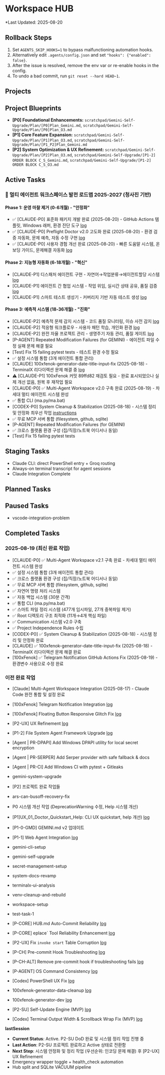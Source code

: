 ﻿# Workspace HUB

\*Last Updated: 2025-08-20

## Rollback Steps

1. Set `AGENTS_SKIP_HOOKS=1` to bypass malfunctioning automation hooks.
2. Alternatively edit `.agents/config.json` and set `"hooks": {"enabled": false}`.
3. After the issue is resolved, remove the env var or re-enable hooks in the config.
4. To undo a bad commit, run `git reset --hard HEAD~1`.

## Projects

## Project Blueprints

- **[P0] Foundational Enhancements:** `scratchpad/Gemini-Self-Upgrade/Plan/[P0]Plan_Gemini.md`, `scratchpad/Gemini-Self-Upgrade/Plan/[P0]Plan_O3.md`
- **[P1] Core Feature Expansion:** `scratchpad/Gemini-Self-Upgrade/Plan/[P1]Plan_O3.md`, `scratchpad/Gemini-Self-Upgrade/Plan/[P1_P2]Plan_Gemini.md`
- **[P2] System Optimization & UX Refinement:** `scratchpad/Gemini-Self-Upgrade/Plan/[P2]Plan_O3.md`, `scratchpad/Gemini-Self-Upgrade/[P1-2] ORDER BLOCK C_S_Gemini.md`, `scratchpad/Gemini-Self-Upgrade/[P1-2] ORDER BLOCK C_S_O3.md`

## Active Tasks

### 🚀 멀티 에이전트 워크스페이스 발전 로드맵 2025-2027 (청사진 기반)

#### Phase 1: 운영 마찰 제거 (0-6개월) - "안정화"
- ✅ [CLAUDE-P0] 표준화 패키지 개발 완료 (2025-08-20) - GitHub Actions 템플릿, Windows 래퍼, 환경 진단 도구 [log](docs/tasks/phase1-standardization-package/log.md)
- ✅ [CLAUDE-P0] Preflight Doctor v2.0 고도화 완료 (2025-08-20) - 환경 검증 자동화, 문제 예측, 자동 수정 구현 [log](docs/tasks/phase1-preflight-doctor-v2/log.md)
- ✅ [CLAUDE-P0] 사용자 경험 개선 완료 (2025-08-20) - 빠른 도움말 시스템, 온보딩 가이드, 문제해결 자동화 [log](docs/tasks/phase1-user-experience/log.md)

#### Phase 2: 지능형 자동화 (6-18개월) - "혁신"
- [CLAUDE-P1] 디스패처 에이전트 구현 - 자연어→작업분류→에이전트할당 시스템 [log](docs/tasks/phase2-dispatcher-agent/log.md)
- [CLAUDE-P1] 에이전트 간 협업 시스템 - 작업 위임, 실시간 상태 공유, 품질 검증 [log](docs/tasks/phase2-agent-collaboration/log.md)
- [CLAUDE-P1] 스마트 테스트 생성기 - 커버리지 기반 자동 테스트 생성 [log](docs/tasks/phase2-smart-test-generator/log.md)

#### Phase 3: 예측적 시스템 (18-36개월) - "진화"
- [CLAUDE-P2] 예측적 문제 감지 시스템 - 코드 품질 모니터링, 이슈 사전 감지 [log](docs/tasks/phase3-predictive-monitoring/log.md)
- [CLAUDE-P2] 적응형 워크플로우 - 사용자 패턴 학습, 개인화 환경 [log](docs/tasks/phase3-adaptive-workflow/log.md)
- [CLAUDE-P2] 완전 자율 프로젝트 관리 - 생명주기 자동 관리, 품질 게이트 [log](docs/tasks/phase3-autonomous-pm/log.md)
- [P-AGENT] Repeated Modification Failures (for GEMINI) - 에이전트 파일 수정 실패 문제 해결 필요
- [Test] Fix 15 failing pytest tests - 테스트 환경 수정 필요
- ✅ 설정 시스템 통합 (3개 에이전트 통합 관리)
- [CLAUDE] 100xfenok-generator-date-title-input-fix (2025-08-18) - TerminalX 리다이렉션 문제 해결 중 [log](docs/tasks/100xfenok-generator-date-title-input-fix/log.md)
- ⚠️ [CLAUDE-P1] 100xFenok 커밋 89ffd82 재검토 필요 - 완료 표시되었으나 실제 개선 없음, 원복 후 재작업 필요
- [CLAUDE-P0] ✅ Multi-Agent Workspace v2.0 구축 완료 (2025-08-19) - 차세대 멀티 에이전트 시스템 완성
- ✅ 통합 CLI (ma.py/ma.bat)
- [CODEX-P0] System Cleanup & Stabilization (2025-08-18) - 시스템 정리 및 안정화 최우선 작업 [instructions](docs/tasks/system_cleanup_instructions_for_codex.md)
- ✅ 무료 MCP 서버 통합 (filesystem, github, sqlite)
- [P-AGENT] Repeated Modification Failures (for GEMINI)
- ✅ 크로스 플랫폼 환경 구성 (집/직장/노트북 어디서나 동일)
- [Test] Fix 15 failing pytest tests

## Staging Tasks
- Claude CLI: direct PowerShell entry + Groq routing
- Always-on terminal transcript for agent sessions
- Claude Integration Complete

## Planned Tasks

## Paused Tasks

- vscode-integration-problem

## Completed Tasks

### 2025-08-19 (최신 완료 작업)
- [CLAUDE-P0] ✅ Multi-Agent Workspace v2.1 구축 완료 - 차세대 멀티 에이전트 시스템 완성
- ✅ 설정 시스템 통합 (3개 에이전트 통합 관리)
- ✅ 크로스 플랫폼 환경 구성 (집/직장/노트북 어디서나 동일)
- ✅ 무료 MCP 서버 통합 (filesystem, github, sqlite)
- ✅ 자연어 명령 처리 시스템
- ✅ 자동 백업 시스템 (30분 간격)
- ✅ 통합 CLI (ma.py/ma.bat)
- ✅ 스마트 파일 정리 시스템 (477개 임시파일, 27개 중복파일 제거)
- ✅ Root 디렉토리 구조 최적화 (11개→4개 핵심 파일)
- ✅ Communication 시스템 v2.0 구축
- ✅ Project Independence Rules 수립
- [CODEX-P0] ✅ System Cleanup & Stabilization (2025-08-18) - 시스템 정리 및 안정화 완료
- [CLAUDE] ✅ 100xfenok-generator-date-title-input-fix (2025-08-18) - TerminalX 리다이렉션 문제 해결 완료
- [100xFenok] ✅ Telegram Notification GitHub Actions Fix (2025-08-19) - 환경변수 사용으로 수정 완료

### 이전 완료 작업
- [Claude] Multi-Agent Workspace Integration (2025-08-17) - Claude Code 완전 통합 및 설정 완료
- [100xFenok] Telegram Notification Integration [log](docs/tasks/100xfenok-telegram-notification/log.md)
- [100xFenok] Floating Button Responsive Glitch Fix [log](docs/tasks/100xfenok-floating-button-responsive-glitch/log.md)
- [P2-UX] UX Refinement [log](docs/tasks/ux-refinement/log.md)
- [P1-2] File System Agent Framework Upgrade [log](docs/tasks/file-agent-framework-upgrade/log.md)
- [Agent | PR-DPAPI] Add Windows DPAPI utility for local secret encryption
- [Agent | PR-SERPER] Add Serper provider with safe fallback & docs
- [Agent | PR-CI] Add Windows CI with pytest + Gitleaks

- gemini-system-upgrade

- [P2] 프로젝트 완료 작업들

- ars-can-busoff-recovery-fix
- P0 시스템 개선 작업 (DeprecationWarning 수정, Help 시스템 개선)
- [P1]UX_01_Doctor_Quickstart_Help: CLI UX quickstart, help 개선) [log](docs/tasks/gemini-cli-ux-enhancement/log.md)
- [P1-0-GMD] GEMINI.md v2 업데이트
- [P1-1] Web Agent Integration [log](docs/tasks/web-agent-integration/log.md)
- gemini-cli-setup
- gemini-self-upgrade
- secret-management-setup
- system-docs-revamp
- terminalx-ui-analysis
- venv-cleanup-and-rebuild
- workspace-setup
- test-task-1
- [P-CORE] HUB.md Auto-Commit Reliability [log](docs/tasks/core-hub-auto-commit-reliability/log.md)
- [P-CORE] eplace` Tool Reliability Enhancement [log](docs/tasks/core-replace-tool-reliability/log.md)
- [P2-UX] Fix `invoke start` Table Corruption [log](docs/tasks/ux-fix-invoke-start-corruption/log.md)

- [P-CH] Pre-commit Hook Troubleshooting [log](docs/tasks/pre-commit-hook-troubleshooting/log.md)
- [P-CH-ALT] Remove pre-commit hook if troubleshooting fails [log](docs/tasks/pre-commit-hook-alternative/log.md)
- [P-AGENT] OS Command Consistency [log](docs/tasks/agent-os-command-consistency/log.md)
- [Codex] PowerShell UX Fix [log](docs/tasks/codex-powershell-ux-fix/log.md)
- 100xfenok-generator-data-cleanup [log](docs/tasks/100xfenok-generator-data-cleanup/log.md)
- 100xfenok-generator-dev [log](docs/tasks/100xfenok-generator-dev/log.md)

- [P2-SU] Self-Update Engine (MVP) [log](docs/tasks/self-update-engine/log.md)
- [Codex] Terminal Output Width & Scrollback Wrap Fix (MVP) [log](docs/tasks/codex-terminal-output-wrap/log.md)

__lastSession__

- **Current Status**: Active. P2-SU DoD 완료 및 시스템 정리 작업 진행 중
- **Last Action**: P2-SU 프로젝트 완료하고 Active 상태로 전환함
- **Next Step**: 시스템 안정화 및 정리 작업 (우선순위: 인코딩 문제 해결) 후 [P2-UX] UX Refinement
- Emergency wrapper toggle + health_check automation
- Hub split and SQLite VACUUM pipeline

